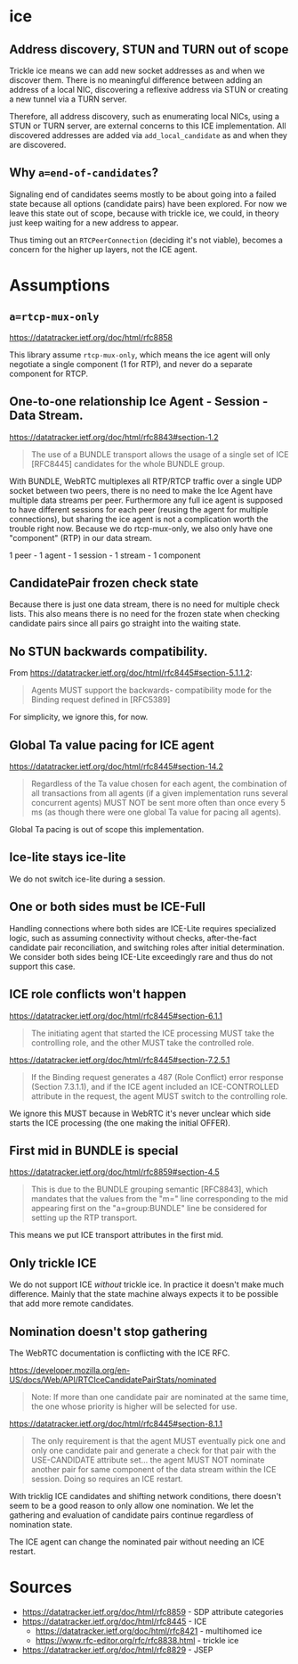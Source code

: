 ice
===

## Address discovery, STUN and TURN out of scope

Trickle ice means we can add new socket addresses as and when we discover them. There
is no meaningful difference between adding an address of a local NIC, discovering a
reflexive address via STUN or creating a new tunnel via a TURN server.

Therefore, all address discovery, such as enumerating local NICs, using a STUN or TURN
server, are external concerns to this ICE implementation. All discovered addresses
are added via `add_local_candidate` as and when they are discovered.

## Why `a=end-of-candidates`?

Signaling end of candidates seems mostly to be about going into a failed state because
all options (candidate pairs) have been explored. For now we leave this state out of scope,
because with trickle ice, we could, in theory just keep waiting for a new address to appear.

Thus timing out an `RTCPeerConnection` (deciding it's not viable), becomes a concern for the 
higher up layers, not the ICE agent.

# Assumptions

## `a=rtcp-mux-only`

https://datatracker.ietf.org/doc/html/rfc8858

This library assume `rtcp-mux-only`, which means the ice agent will only negotiate a single
component (1 for RTP), and never do a separate component for RTCP.

## One-to-one relationship Ice Agent - Session - Data Stream.

https://datatracker.ietf.org/doc/html/rfc8843#section-1.2

> The use of a BUNDLE transport allows the usage of a single set of ICE
> [RFC8445] candidates for the whole BUNDLE group.

With BUNDLE, WebRTC multiplexes all RTP/RTCP traffic over a single UDP socket between two peers, 
there is no need to make the Ice Agent have multiple data streams per peer. Furthermore
any full ice agent is supposed to have different sessions for each peer (reusing the agent for
multiple connections), but sharing the ice agent is not a complication worth the trouble
right now. Because we do rtcp-mux-only, we also only have one "component" (RTP) in
our data stream.

1 peer - 1 agent - 1 session - 1 stream - 1 component

## CandidatePair frozen check state

Because there is just one data stream, there is no need for multiple check lists. This 
also means there is no need for the frozen state when checking candidate pairs since all
pairs go straight into the waiting state.

## No STUN backwards compatibility.

From https://datatracker.ietf.org/doc/html/rfc8445#section-5.1.1.2:

> Agents MUST support the backwards-
> compatibility mode for the Binding request defined in [RFC5389]

For simplicity, we ignore this, for now.

## Global Ta value pacing for ICE agent

https://datatracker.ietf.org/doc/html/rfc8445#section-14.2

> Regardless of the Ta value chosen for each agent, the combination of
> all transactions from all agents (if a given implementation runs
> several concurrent agents) MUST NOT be sent more often than once
> every 5 ms (as though there were one global Ta value for pacing all
> agents).

Global Ta pacing is out of scope this implementation.

## Ice-lite stays ice-lite

We do not switch ice-lite during a session.

## One or both sides must be ICE-Full

Handling connections where both sides are ICE-Lite requires specialized logic,
such as assuming connectivity without checks, after-the-fact candidate pair
reconciliation, and switching roles after initial determination. We consider
both sides being ICE-Lite exceedingly rare and thus do not support this case.

## ICE role conflicts won't happen

https://datatracker.ietf.org/doc/html/rfc8445#section-6.1.1

> The initiating agent that started the ICE processing MUST take the 
> controlling role, and the other MUST take the controlled role.

https://datatracker.ietf.org/doc/html/rfc8445#section-7.2.5.1

> If the Binding request generates a 487 (Role Conflict) error response
> (Section 7.3.1.1), and if the ICE agent included an ICE-CONTROLLED
> attribute in the request, the agent MUST switch to the controlling
> role.

We ignore this MUST because in WebRTC it's never unclear which side starts
the ICE processing (the one making the initial OFFER).

## First mid in BUNDLE is special

https://datatracker.ietf.org/doc/html/rfc8859#section-4.5

> This is due to the BUNDLE grouping semantic
> [RFC8843], which mandates that the values from the "m=" line
> corresponding to the mid appearing first on the "a=group:BUNDLE" line
> be considered for setting up the RTP transport.

This means we put ICE transport attributes in the first mid.

## Only trickle ICE

We do not support ICE _without_ trickle ice. In practice it doesn't make 
much difference. Mainly that the state machine always expects it to be
possible that add more remote candidates.

## Nomination doesn't stop gathering

The WebRTC documentation is conflicting with the ICE RFC. 

https://developer.mozilla.org/en-US/docs/Web/API/RTCIceCandidatePairStats/nominated

> Note: If more than one candidate pair are nominated at the same time, 
> the one whose priority is higher will be selected for use.

https://datatracker.ietf.org/doc/html/rfc8445#section-8.1.1

> The only requirement is that the agent MUST eventually pick one and only 
> one candidate pair and generate a check for that pair with the USE-CANDIDATE 
> attribute set... the agent MUST NOT nominate another pair for same component
> of the data stream within the ICE session.  Doing so requires an ICE restart.

With tricklig ICE candidates and shifting network conditions, there doesn't
seem to be a good reason to only allow one nomination. We let the gathering
and evaluation of candidate pairs continue regardless of nomination state.

The ICE agent can change the nominated pair without needing an ICE restart.

# Sources

* https://datatracker.ietf.org/doc/html/rfc8859 - SDP attribute categories
* https://datatracker.ietf.org/doc/html/rfc8445 - ICE
    * https://datatracker.ietf.org/doc/html/rfc8421 - multihomed ice
    * https://www.rfc-editor.org/rfc/rfc8838.html - trickle ice
* https://datatracker.ietf.org/doc/html/rfc8829 - JSEP

